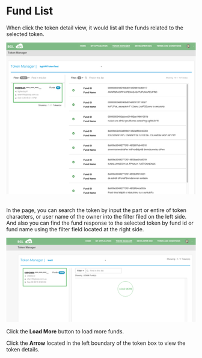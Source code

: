 # Fund List

When click the token detail view, it would list all the funds related to the selected token.

![Go Token Fund List](../images/TokenFundView.png)

<br>In the page, you can search the token by input the part or entire of token characters, or user name of the owner into the filter filed on the left side. And also you can find the fund response to the selected token by fund id or fund name using the filter field located at the right side.
<br>

![Token Fund List View](../images/TokenFundListView.png)

Click the **Load More** button to load more funds.

Click the **Arrow** located in the left boundary of the token box to view the token details.




